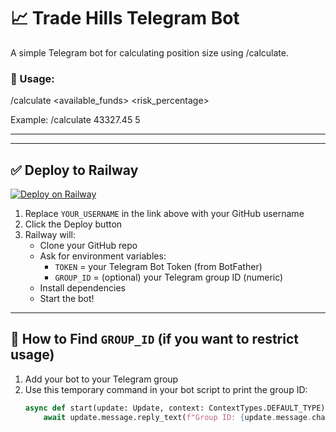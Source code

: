 # 📈 Trade Hills Telegram Bot

A simple Telegram bot for calculating position size using /calculate.

### 🧮 Usage:
/calculate <available_funds> <risk_percentage>

Example:
/calculate 43327.45 5


---


---

## ✅ Deploy to Railway

[![Deploy on Railway](https://railway.app/button.svg)](https://railway.app/new/project?template=https://github.com/vicxojsks/tradehills-telegram-bot)

1. Replace `YOUR_USERNAME` in the link above with your GitHub username
2. Click the Deploy button
3. Railway will:
   - Clone your GitHub repo
   - Ask for environment variables:
     - `TOKEN` = your Telegram Bot Token (from BotFather)
     - `GROUP_ID` = (optional) your Telegram group ID (numeric)
   - Install dependencies
   - Start the bot!

---

## 🧠 How to Find `GROUP_ID` (if you want to restrict usage)
1. Add your bot to your Telegram group
2. Use this temporary command in your bot script to print the group ID:
   ```python
   async def start(update: Update, context: ContextTypes.DEFAULT_TYPE):
       await update.message.reply_text(f"Group ID: {update.message.chat_id}")
